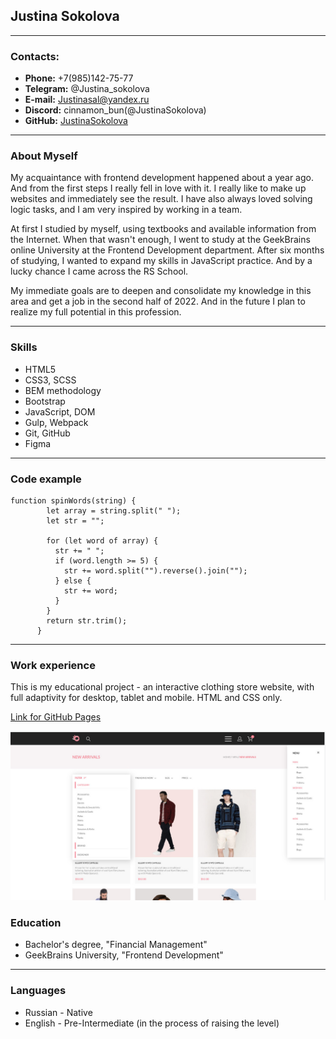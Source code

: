 ## Justina Sokolova

---

### Сontacts:

- **Phone:** +7(985)142-75-77
- **Telegram:** @Justina_sokolova
- **E-mail:** Justinasal@yandex.ru
- **Discord:** cinnamon_bun(@JustinaSokolova)
- **GitHub:** [JustinaSokolova](https://github.com/JustinaSokolova)

---

### About Myself

My acquaintance with frontend development happened about a year ago. And from the first steps I really fell in love with it. I really like to make up websites and immediately see the result. I have also always loved solving logic tasks, and I am very inspired by working in a team.

At first I studied by myself, using textbooks and available information from the Internet. When that wasn't enough, I went to study at the GeekBrains online University at the Frontend Development department. After six months of studying, I wanted to expand my skills in JavaScript practice. And by a lucky chance I came across the RS School.

My immediate goals are to deepen and consolidate my knowledge in this area and get a job in the second half of 2022. And in the future I plan to realize my full potential in this profession.

---

### Skills

- HTML5
- CSS3, SCSS
- BEM methodology
- Bootstrap
- JavaScript, DOM
- Gulp, Webpack
- Git, GitHub
- Figma

---

### Code example

```
function spinWords(string) {
        let array = string.split(" ");
        let str = "";

        for (let word of array) {
          str += " ";
          if (word.length >= 5) {
            str += word.split("").reverse().join("");
          } else {
            str += word;
          }
        }
        return str.trim();
      }
```

---

### Work experience

This is my educational project - an interactive clothing store website, with full adaptivity for desktop, tablet and mobile.
HTML and CSS only.

[Link for GitHub Pages](https://justinasokolova.github.io/GB-StoreWebsite/)

![preview](/img/demo.jpeg "screenshot of the page")

### Education

- Bachelor's degree, "Financial Management"
- GeekBrains University, "Frontend Development"

---

### Languages

- Russian - Native
- English - Pre-Intermediate (in the process of raising the level)
